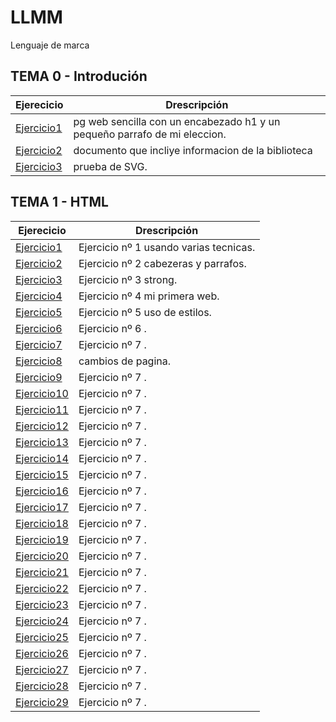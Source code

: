 # LLMM
Lenguaje de marca

## TEMA 0 - Introdución
Ejerecicio | Drescripción
-----------|--------------
[Ejercicio1](/tema%200/prueba-1.html)| pg web sencilla con un encabezado h1 y un pequeño parrafo de mi eleccion. 
[Ejercicio2](/tema%200/prueba-2.xml)| documento que incliye informacion de la biblioteca
[Ejercicio3](/tema%200/prueba-3.html)|  prueba de SVG.

## TEMA 1 - HTML
Ejerecicio | Drescripción
-----------|--------------
[Ejercicio1](/tema%201/Ej1.html)| Ejercicio nº 1 usando varias tecnicas. 
[Ejercicio2](/tema%201/Ej2.html)| Ejercicio nº 2 cabezeras y parrafos.
[Ejercicio3](/tema%201/Ej3.html)| Ejercicio nº 3 strong.
[Ejercicio4](/tema%201/Ej4.html)| Ejercicio nº 4 mi primera web.
[Ejercicio5](/tema%201/Ej5.html)| Ejercicio nº 5 uso de estilos.
[Ejercicio6](/tema%201/Ej6.html)| Ejercicio nº 6 .
[Ejercicio7](/tema%201/Ej7.html)| Ejercicio nº 7 .
[Ejercicio8](/tema%201/ej8)| cambios de pagina.
[Ejercicio9](/tema%201/Ej9)| Ejercicio nº 7 .
[Ejercicio10](/tema%201/ej10.html)| Ejercicio nº 7 .
[Ejercicio11](/tema%201/Ej11.html)| Ejercicio nº 7 .
[Ejercicio12](/tema%201/Ej12.html)| Ejercicio nº 7 .
[Ejercicio13](/tema%201/Ej13.html)| Ejercicio nº 7 .
[Ejercicio14](/tema%201/Ej14.html)| Ejercicio nº 7 .
[Ejercicio15](/tema%201/Ej15.html)| Ejercicio nº 7 .
[Ejercicio16](/tema%201/Ej16.html)| Ejercicio nº 7 .
[Ejercicio17](/tema%201/Ej17)| Ejercicio nº 7 .
[Ejercicio18](/tema%201/Ej18)| Ejercicio nº 7 .
[Ejercicio19](/tema%201/Ej19)| Ejercicio nº 7 .
[Ejercicio20](/tema%201/Ej20)| Ejercicio nº 7 .
[Ejercicio21](/tema%201/Ej21)| Ejercicio nº 7 .
[Ejercicio22](/tema%201/Ej22)| Ejercicio nº 7 .
[Ejercicio23](/tema%201/Ej23)| Ejercicio nº 7 .
[Ejercicio24](/tema%201/Ej24.html)| Ejercicio nº 7 .
[Ejercicio25](/tema%201/Ej25.html)| Ejercicio nº 7 .
[Ejercicio26](/tema%201/Ej26)| Ejercicio nº 7 .
[Ejercicio27](/tema%201/Ej27)| Ejercicio nº 7 .
[Ejercicio28](/tema%201/Ej28)| Ejercicio nº 7 .
[Ejercicio29](/tema%201/Ej29)| Ejercicio nº 7 .


